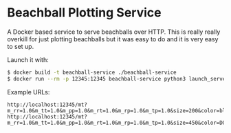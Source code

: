 # Beachball Plotting Service

A Docker based service to serve beachballs over HTTP. This is really really
overkill for just plotting beachballs but it was easy to do and it is very easy
to set up.

Launch it with:

```bash
$ docker build -t beachball-service ./beachball-service
$ docker run --rm -p 12345:12345 beachball-service python3 launch_server.py
```

Example URLs:

```
http://localhost:12345/mt?m_rr=1.0&m_tt=1.0&m_pp=1.0&m_rt=1.0&m_rp=1.0&m_tp=1.0&size=200&color=blue
http://localhost:12345/mt?m_rr=1.0&m_tt=1.0&m_pp=1.0&m_rt=1.0&m_rp=1.0&m_tp=1.0&size=450&color=D0344E
```
